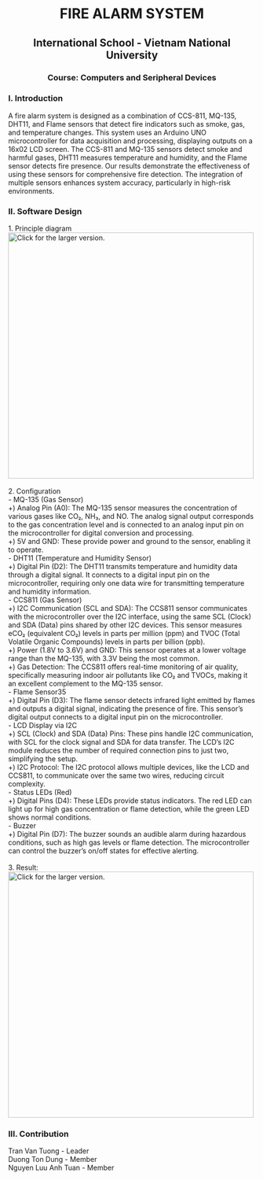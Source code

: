 <h1 align="center">FIRE ALARM SYSTEM</h1>
<h2 align="center">International School - Vietnam National University</h2>
<h3 align="center">Course: Computers and Seripheral Devices</h3>

<h3 align="left">I. Introduction</h3>
A fire alarm system is designed as a combination of CCS-811, MQ-135, DHT11, and Flame sensors that detect fire indicators such as smoke, gas, and temperature changes. This system uses an Arduino UNO microcontroller for data acquisition and processing, displaying outputs on a 16x02 LCD screen. The CCS-811 and MQ-135 sensors detect smoke and harmful gases, DHT11 measures temperature and humidity, and the Flame sensor detects fire presence. Our results demonstrate the effectiveness of using these sensors for comprehensive fire detection. The integration of multiple sensors enhances system accuracy, particularly in high-risk environments.
  
<h3 align="left">II. Software Design</h3>
1. Principle diagram<br>
<a href="https://drive.google.com/uc?export=view&id=1Ooq0dr7KgEugzozxIUGMMsbSh2L9RBt3"><img src="https://drive.google.com/uc?export=view&id=1Ooq0dr7KgEugzozxIUGMMsbSh2L9RBt3" style="width: 500px; max-width: 100%; height: auto" title="Click for the larger version."/></a><br><br>
2. Configuration<br>
- MQ-135 (Gas Sensor)<br>
+) Analog Pin (A0): The MQ-135 sensor measures the concentration of various gases like CO₂, NH₃, and NO. The analog signal output corresponds to the gas concentration
level and is connected to an analog input pin on the microcontroller for digital conversion and processing.<br>
+) 5V and GND: These provide power and ground to the sensor, enabling it to operate.<br>
- DHT11 (Temperature and Humidity Sensor)<br>
+) Digital Pin (D2): The DHT11 transmits temperature and humidity data through a digital signal. It connects to a digital input pin on the microcontroller, requiring only
one data wire for transmitting temperature and humidity information.<br>
- CCS811 (Gas Sensor)<br>
+) I2C Communication (SCL and SDA): The CCS811 sensor communicates with the microcontroller over the I2C interface, using the same SCL (Clock) and SDA (Data)
pins shared by other I2C devices. This sensor measures eCO₂ (equivalent CO₂) levels in parts per million (ppm) and TVOC (Total Volatile Organic Compounds) levels in
parts per billion (ppb).<br>
+) Power (1.8V to 3.6V) and GND: This sensor operates at a lower voltage range than the MQ-135, with 3.3V being the most common.<br>
+) Gas Detection: The CCS811 offers real-time monitoring of air quality, specifically measuring indoor air pollutants like CO₂ and TVOCs, making it an excellent
complement to the MQ-135 sensor.<br>
- Flame Sensor35<br>
+) Digital Pin (D3): The flame sensor detects infrared light emitted by flames and outputs a digital signal, indicating the presence of fire. This sensor’s digital output
connects to a digital input pin on the microcontroller.<br>
- LCD Display via I2C<br>
+) SCL (Clock) and SDA (Data) Pins: These pins handle I2C communication, with SCL for the clock signal and SDA for data transfer. The LCD’s I2C module reduces
the number of required connection pins to just two, simplifying the setup. <br>
+) I2C Protocol: The I2C protocol allows multiple devices, like the LCD and CCS811, to communicate over the same two wires, reducing circuit complexity.<br>
- Status LEDs (Red)<br>
+) Digital Pins (D4): These LEDs provide status indicators. The red LED can light up for high gas concentration or flame detection, while the green LED shows normal
conditions.<br>
- Buzzer<br>
+) Digital Pin (D7): The buzzer sounds an audible alarm during hazardous conditions, such as high gas levels or flame detection. The microcontroller can control
the buzzer’s on/off states for effective alerting.<br><br>
3. Result: <br>
<a href="https://drive.google.com/uc?export=view&id=1AqBP49oPx8ktcITM_EOvJU8CYTXIsJmy"><img src="https://drive.google.com/uc?export=view&id=1AqBP49oPx8ktcITM_EOvJU8CYTXIsJmy" style="width: 500px; max-width: 100%; height: auto" title="Click for the larger version."/></a><br>
<h3 align="left">III. Contribution</h3>
Tran Van Tuong - Leader<br>
Duong Ton Dung - Member<br>
Nguyen Luu Anh Tuan - Member<br>
